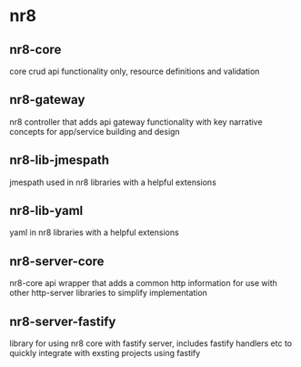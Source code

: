# nr8

## nr8-core
core crud api functionality only, resource definitions and validation

## nr8-gateway
nr8 controller that adds api gateway functionality with key narrative concepts for app/service building and design

## nr8-lib-jmespath
jmespath used in nr8 libraries with a helpful extensions

## nr8-lib-yaml
yaml in nr8 libraries with a helpful extensions

## nr8-server-core
nr8-core api wrapper that adds a common http information for use with other http-server libraries to simplify implementation

## nr8-server-fastify
library for using nr8 core with fastify server, includes fastify handlers etc to quickly integrate with exsting projects using fastify
